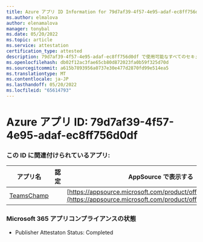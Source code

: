 ```yaml
---
title: Azure アプリ ID Information for 79d7af39-4f57-4e95-adaf-ec8ff756d0df
ms.author: elmalova
author: elenamalova
manager: tonybal
ms.date: 05/20/2022
ms.topic: article
ms.service: attestation
certification_type: attested
description: 79d7af39-4f57-4e95-adaf-ec8ff756d0df で使用可能なすべてのセキュリティとコンプライアンス情報。
ms.openlocfilehash: db02f12ac3fae65cb80d872023fa0b59f325d70d
ms.sourcegitcommit: a615b7893956a0737e30e477d2870fd99e514ea5
ms.translationtype: MT
ms.contentlocale: ja-JP
ms.lasthandoff: 05/20/2022
ms.locfileid: "65614793"
---
```

# <a name="azure-app-id-79d7af39-4f57-4e95-adaf-ec8ff756d0df"></a>Azure アプリ ID: 79d7af39-4f57-4e95-adaf-ec8ff756d0df


### <a name="apps-associated-with-this-id"></a>この ID に関連付けられているアプリ:
| **アプリ名** | **認定** | **AppSource で表示する** |
|--------------|---------------|-----------------------|
| [TeamsChamp](../forward/WA200001487.md) |  | [https://appsource.microsoft.com/product/office/WA200001487](https://appsource.microsoft.com/product/office/WA200001487) |

### <a name="microsoft-365-app-compliance-status"></a>Microsoft 365 アプリコンプライアンスの状態
- Publisher Attestaton Status: Completed
